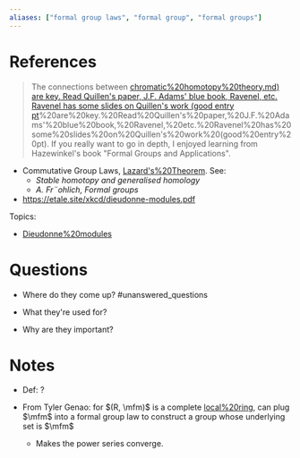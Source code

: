 ```yaml
---
aliases: ["formal group laws", "formal group", "formal groups"]
---
```


# References

> The connections between [chromatic%20homotopy%20theory.md) are key. Read Quillen's paper, J.F. Adams' blue book, Ravenel, etc. Ravenel has some slides on Quillen's work (good entry pt](chromatic%20homotopy%20theory.md)%20are%20key.%20Read%20Quillen's%20paper,%20J.F.%20Adams'%20blue%20book,%20Ravenel,%20etc.%20Ravenel%20has%20some%20slides%20on%20Quillen's%20work%20(good%20entry%20pt). If you really want to go in depth, I enjoyed learning from Hazewinkel's book "Formal Groups and Applications".

- Commutative Group Laws, [Lazard's%20Theorem](Lazard's%20Theorem). See:
  - *Stable homotopy and generalised homology* 
  - *A. Fr¨ohlich, Formal groups*
- <https://etale.site/xkcd/dieudonne-modules.pdf>

Topics:

- [Dieudonne%20modules](Dieudonne%20modules)
# Questions

  - Where do they come up?
	#unanswered_questions 

  - What they're used for?
  - Why are they important?

# Notes

- Def: ?

- From Tyler Genao: for $(R, \mfm)$ is a complete [local%20ring](local%20ring), can plug $\mfm$ into a formal group law to construct a group whose underlying set is $\mfm$
	- Makes the power series converge.

